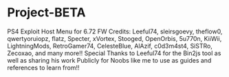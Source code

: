 # Project-BETA
PS4 Exploit Host Menu for 6.72 FW
Credits: Leeful74, sleirsgoevy, theflow0, qwertyoruiopz, flatz, Specter, xVortex, Stooged, OpenOrbis, 5u770n, KiiWii, LightningMods, RetroGamer74, 
CelesteBlue, AlAzif, c0d3m4st4, SiSTRo, Zecoxao, and many more!!
Special Thanks to Leeful74 for the Bin2js tool as well as sharing his work Publicly for Noobs like me to use as guides and references to learn from!!
